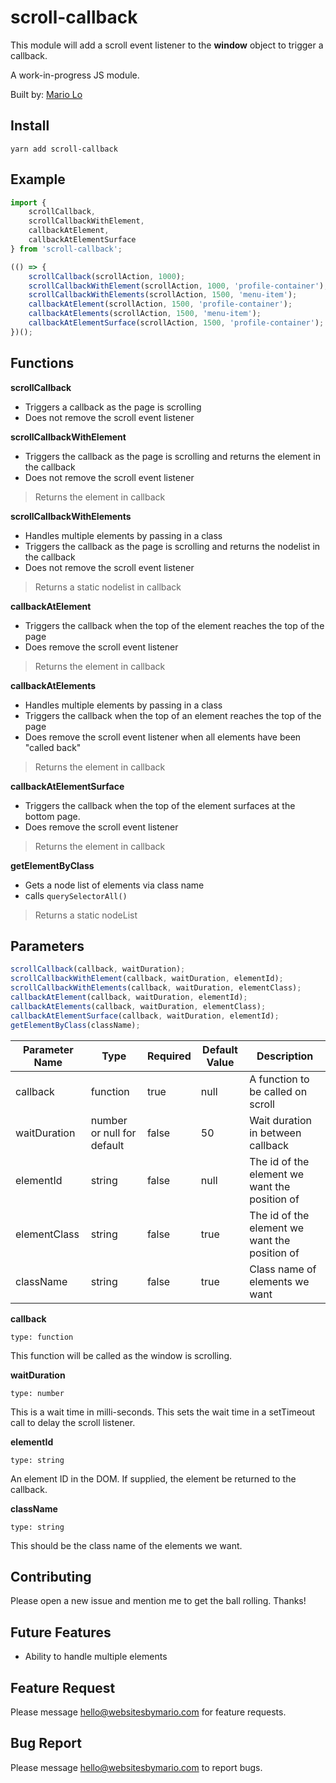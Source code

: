# scroll-callback

This module will add a scroll event listener to the **window** object to trigger a callback.

A work-in-progress JS module.

Built by: [Mario Lo](https://github.com/mariolo1985)

## Install

```
yarn add scroll-callback
```

## Example

```javascript
import { 
    scrollCallback, 
    scrollCallbackWithElement, 
    callbackAtElement, 
    callbackAtElementSurface 
} from 'scroll-callback';

(() => {
    scrollCallback(scrollAction, 1000);
    scrollCallbackWithElement(scrollAction, 1000, 'profile-container');
    scrollCallbackWithElements(scrollAction, 1500, 'menu-item');
    callbackAtElement(scrollAction, 1500, 'profile-container');
    callbackAtElements(scrollAction, 1500, 'menu-item');
    callbackAtElementSurface(scrollAction, 1500, 'profile-container');
})();

```

## Functions

**scrollCallback**

- Triggers a callback as the page is scrolling
- Does not remove the scroll event listener

**scrollCallbackWithElement**

- Triggers the callback as the page is scrolling and returns the element in the callback
- Does not remove the scroll event listener

> Returns the element in callback

**scrollCallbackWithElements**

- Handles multiple elements by passing in a class
- Triggers the callback as the page is scrolling and returns the nodelist in the callback
- Does not remove the scroll event listener

> Returns a static nodelist in callback

**callbackAtElement**

- Triggers the callback when the top of the element reaches the top of the page
- Does remove the scroll event listener

> Returns the element in callback

**callbackAtElements**

- Handles multiple elements by passing in a class
- Triggers the callback when the top of an element reaches the top of the page
- Does remove the scroll event listener when all elements have been "called back"

> Returns the element in callback

**callbackAtElementSurface**

- Triggers the callback when the top of the element surfaces at the bottom page. 
- Does remove the scroll event listener

> Returns the element in callback

**getElementByClass**

- Gets a node list of elements via class name
- calls `querySelectorAll()`

> Returns a static nodeList


## Parameters
```javascript
scrollCallback(callback, waitDuration);
scrollCallbackWithElement(callback, waitDuration, elementId);
scrollCallbackWithElements(callback, waitDuration, elementClass);
callbackAtElement(callback, waitDuration, elementId);
callbackAtElements(callback, waitDuration, elementClass);
callbackAtElementSurface(callback, waitDuration, elementId);
getElementByClass(className);
```

| Parameter Name   | Type   | Required   | Default Value   | Description   |
| --- | --- | --- | --- | --- |
| callback | function | true | null | A function to be called on scroll |
| waitDuration | number or null for default | false | 50 | Wait duration in between callback |
| elementId | string | false | null | The id of the element we want the position of |
| elementClass | string | false | true | The id of the element we want the position of |
| className | string | false | true | Class name of elements we want |

**callback**

`type: function`

This function will be called as the window is scrolling.

**waitDuration**

`type: number`

This is a wait time in milli-seconds. This sets the wait time in a setTimeout call to delay the scroll listener.

**elementId**

`type: string`

An element ID in the DOM. If supplied, the element be returned to the callback.

**className**

`type: string`

This should be the class name of the elements we want.

## Contributing

Please open a new issue and mention me to get the ball rolling. Thanks!

## Future Features

- Ability to handle multiple elements

## Feature Request

Please message hello@websitesbymario.com for feature requests.

## Bug Report

Please message hello@websitesbymario.com to report bugs.
